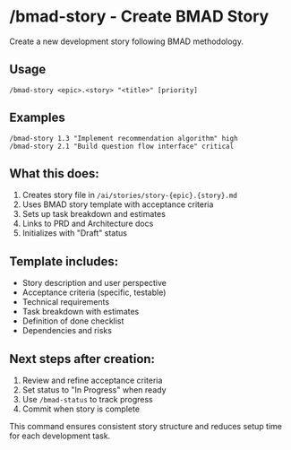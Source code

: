 # /bmad-story - Create BMAD Story

Create a new development story following BMAD methodology.

## Usage
```
/bmad-story <epic>.<story> "<title>" [priority]
```

## Examples
```
/bmad-story 1.3 "Implement recommendation algorithm" high
/bmad-story 2.1 "Build question flow interface" critical
```

## What this does:
1. Creates story file in `/ai/stories/story-{epic}.{story}.md`
2. Uses BMAD story template with acceptance criteria
3. Sets up task breakdown and estimates
4. Links to PRD and Architecture docs
5. Initializes with "Draft" status

## Template includes:
- Story description and user perspective
- Acceptance criteria (specific, testable)
- Technical requirements
- Task breakdown with estimates
- Definition of done checklist
- Dependencies and risks

## Next steps after creation:
1. Review and refine acceptance criteria
2. Set status to "In Progress" when ready
3. Use `/bmad-status` to track progress
4. Commit when story is complete

This command ensures consistent story structure and reduces setup time for each development task.

